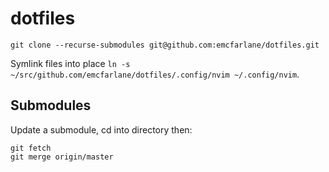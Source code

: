 # dotfiles

`git clone --recurse-submodules git@github.com:emcfarlane/dotfiles.git`


Symlink files into place `ln -s ~/src/github.com/emcfarlane/dotfiles/.config/nvim ~/.config/nvim`.

## Submodules

Update a submodule, cd into directory then:
```
git fetch
git merge origin/master
```
